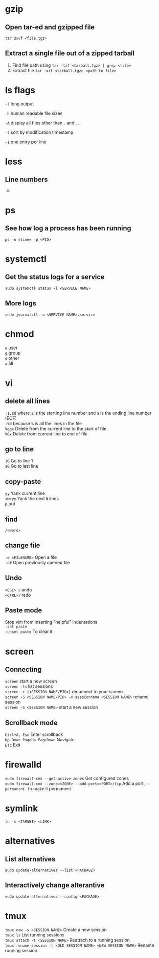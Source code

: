 # gzip
## Open tar-ed and gzipped file
`tar zxvf <file.tgz>`

## Extract a single file out of a zipped tarball
1. Find file path using `tar -tzf <tarball.tgz> | grep <file>`
2. Extract file `tar -xzf <tarball.tgz> <path to file>`

# ls flags
`-l` long output

`-h` human readable file sizes

`-A` display all files other than `.` and `..`

`-t` sort by modification timestamp

`-1` one entry per line

# less
## Line numbers
`-N`

# ps
## See how log a process has been running
`ps -o etime= -p <PID>`

# systemctl
## Get the status logs for a service
`sudo systemctl status -l <SERVICE NAME>`

## More logs
`sudo journalctl -u <SERVICE NAME>.service`

# chmod
`u` user  
`g` group  
`o` other  
`a` all

# vi
## delete all lines
`:1,$d` where `1` is the starting line number and `$` is the ending line number (EOF)  
`:%d` because `%` is all the lines in the file  
`Vggx` Delete from the current line to the start of file  
`VGx` Delete from current line to end of file

## go to line
`1G` Go to line 1  
`$G` Go to last line

## copy-paste
`yy` Yank current line  
`<N>yy` Yank the next `N` lines  
`p` put

## find
`/<word>`

## change file
`:e <FILENAME>` Open a file  
`:e#` Open previously opened file

## Undo
`<ESC> u` undo  
`<CTRL>r` redo

## Paste mode
Stop vim from inserting "helpful" indentations  
`:set paste`  
`:unset paste`  To clear it

# screen
## Connecting
`screen` start a new screen  
`screen -ls` list sessions  
`screen -r [<SESSION NAME/PID>]` reconnect to your screen  
`screen -S <SESSION NAME/PID> -X sessionname <SESSION NAME>` rename session  
`screen -S <SESSION NAME>` start a new session

## Scrollback mode
`Ctrl+A, Esc` Enter scrollback  
`Up Down PageUp PageDown` Navigate  
`Esc` Exit

# firewalld
`sudo firewall-cmd --get-active-zones` Get configured zones  
`sudo firewall-cmd --zone=<ZONE> --add-port=<PORT>/tcp` Add a port, `--permanent ` to make it permanent

# symlink
`ln -s <TARGET> <LINK>`

# alternatives
## List alternatives
`sudo update-alternatives --list <PACKAGE>`

## Interactively change alterantive
`sudo update-alternatives --config <PACKAGE>`

# tmux
`tmux new -s <SESSION NAME>` Create a new session  
`tmux ls` List running sessions  
`tmux attach -t <SESSION NAME>` Reattach to a running session  
`tmux rename-session -t <OLD SESSION NAME> <NEW SESSION NAME>`  Rename running session
